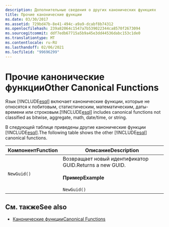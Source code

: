 ```yaml
---
description: Дополнительные сведения о других канонических функциях
title: Прочие канонические функции
ms.date: 03/30/2017
ms.assetid: 729bd47b-8e41-494c-a9a9-dcabf8b74312
ms.openlocfilehash: 239a82064c1547a7b539022344ca8570f2673094
ms.sourcegitcommit: ddf7edb67715a5b9a45e3dd44536dabc153c1de0
ms.translationtype: MT
ms.contentlocale: ru-RU
ms.lasthandoff: 02/06/2021
ms.locfileid: "99696299"
---
```

# <a name="other-canonical-functions"></a><span data-ttu-id="a0cb4-103">Прочие канонические функции</span><span class="sxs-lookup"><span data-stu-id="a0cb4-103">Other Canonical Functions</span></span>

<span data-ttu-id="a0cb4-104">Язык [!INCLUDE[esql](../../../../../../includes/esql-md.md)] включает канонические функции, которые не относятся к побитовым, статистическим, математическим, даты-времени или строковым.</span><span class="sxs-lookup"><span data-stu-id="a0cb4-104">[!INCLUDE[esql](../../../../../../includes/esql-md.md)] includes canonical functions not classified as bitwise, aggregate, math, date/time, or string.</span></span>  
  
 <span data-ttu-id="a0cb4-105">В следующей таблице приведены другие канонические функции [!INCLUDE[esql](../../../../../../includes/esql-md.md)].</span><span class="sxs-lookup"><span data-stu-id="a0cb4-105">The following table shows the other [!INCLUDE[esql](../../../../../../includes/esql-md.md)] canonical functions.</span></span>  
  
|<span data-ttu-id="a0cb4-106">Компонент</span><span class="sxs-lookup"><span data-stu-id="a0cb4-106">Function</span></span>|<span data-ttu-id="a0cb4-107">Описание</span><span class="sxs-lookup"><span data-stu-id="a0cb4-107">Description</span></span>|  
|--------------|-----------------|  
|`NewGuid()`|<span data-ttu-id="a0cb4-108">Возвращает новый идентификатор GUID.</span><span class="sxs-lookup"><span data-stu-id="a0cb4-108">Returns a new GUID.</span></span><br /><br /> <span data-ttu-id="a0cb4-109">**Пример**</span><span class="sxs-lookup"><span data-stu-id="a0cb4-109">**Example**</span></span><br /><br /> `NewGuid()`|  
  
## <a name="see-also"></a><span data-ttu-id="a0cb4-110">См. также</span><span class="sxs-lookup"><span data-stu-id="a0cb4-110">See also</span></span>

- [<span data-ttu-id="a0cb4-111">Канонические функции</span><span class="sxs-lookup"><span data-stu-id="a0cb4-111">Canonical Functions</span></span>](canonical-functions.md)
